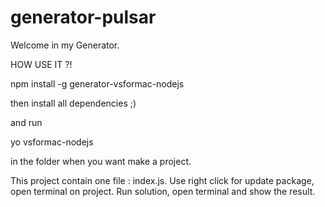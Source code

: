 # generator-pulsar

Welcome in my Generator.

HOW USE IT ?!

npm install -g generator-vsformac-nodejs

then install all dependencies ;)

and run

yo vsformac-nodejs

in the folder when you want make a project.

This project contain one file : index.js.
Use right click for update package, open terminal on project.
Run solution, open terminal and show the result.
